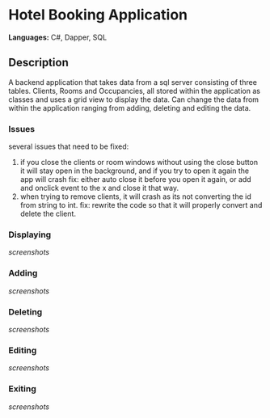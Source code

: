 # Hotel Booking Application
**Languages:** C#, Dapper, SQL

## Description
A backend application that takes data from a sql server consisting of three tables. Clients, Rooms and Occupancies, all stored within the application as classes and uses a grid view to display the data. Can change the data from within the application ranging from adding, deleting and editing the data.


### Issues
several issues that need to be fixed:
  1. if you close the clients or room windows without using the close button it will stay open in the background, and if you try to open it again the app will crash
    fix: either auto close it before you open it again, or add and onclick event to the x and close it that way.
  2. when trying to remove clients, it will crash as its not converting the id from string to int.
    fix: rewrite the code so that it will properly convert and delete the client.
    
### Displaying
*screenshots*
### Adding
*screenshots*
### Deleting
*screenshots*
### Editing
*screenshots*
### Exiting
*screenshots*
